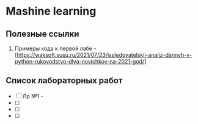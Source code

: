 # Mashine learning
## Полезные ссылки
1. Примеры кода к первой лабе - [https://waksoft.susu.ru/2021/07/23/issledovatelskij-analiz-dannyh-v-python-rukovodstvo-dlya-novichkov-na-2021-god/]

## Список лабораторных работ

- [ ] Лр №1 - 
- [ ]
- [ ]
- [ ]
